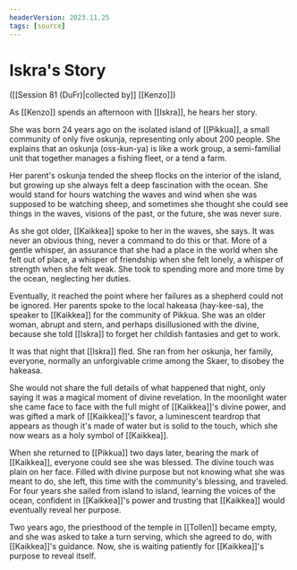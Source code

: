 ```yaml
---
headerVersion: 2023.11.25
tags: [source]
---
```

# Iskra's Story
([[Session 81 (DuFr)|collected by]] [[Kenzo]])

As [[Kenzo]] spends an afternoon with [[Iskra]], he hears her story.

She was born 24 years ago on the isolated island of [[Pikkua]], a small community of only five oskunja, representing only about 200 people. She explains that an oskunja (oss-kun-ya) is like a work group, a semi-familial unit that together manages a fishing fleet, or a tend a farm. 

Her parent's oskunja tended the sheep flocks on the interior of the island, but growing up she always felt a deep fascination with the ocean. She would stand for hours watching the waves and wind when she was supposed to be watching sheep, and sometimes she thought she could see things in the waves, visions of the past, or the future, she was never sure. 

As she got older, [[Kaikkea]] spoke to her in the waves, she says. It was never an obvious thing, never a command to do this or that. More of a gentle whisper, an assurance that she had a place in the world when she felt out of place, a whisper of friendship when she felt lonely, a whisper of strength when she felt weak. She took to spending more and more time by the ocean, neglecting her duties. 

Eventually, it reached the point where her failures as a shepherd could not be ignored. Her parents spoke to the local hakeasa (hay-kee-sa), the speaker to [[Kaikkea]] for the community of Pikkua. She was an older woman, abrupt and stern, and perhaps disillusioned with the divine, because she told [[Iskra]] to forget her childish fantasies and get to work. 

It was that night that [[Iskra]] fled. She ran from her oskunja, her family, everyone, normally an unforgivable crime among the Skaer, to disobey the hakeasa. 

She would not share the full details of what happened that night, only saying it was a magical moment of divine revelation. In the moonlight water she came face to face with the full might of [[Kaikkea]]'s divine power, and was gifted a mark of [[Kaikkea]]'s favor, a luminescent teardrop that appears as though it's made of water but is solid to the touch, which she now wears as a holy symbol of [[Kaikkea]]. 

When she returned to [[Pikkua]] two days later, bearing the mark of [[Kaikkea]], everyone could see she was blessed. The divine touch was plain on her face. Filled with divine purpose but not knowing what she was meant to do, she left, this time with the community's blessing, and traveled. For four years she sailed from island to island, learning the voices of the ocean, confident in [[Kaikkea]]'s power and trusting that [[Kaikkea]] would eventually reveal her purpose. 

Two years ago, the priesthood of the temple in [[Tollen]] became empty, and she was asked to take a turn serving, which she agreed to do, with [[Kaikkea]]'s guidance. Now, she is waiting patiently for [[Kaikkea]]'s purpose to reveal itself. 